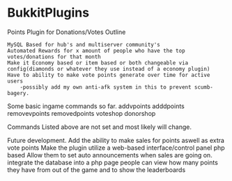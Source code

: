 BukkitPlugins
=============
Points Plugin for Donations/Votes Outline
	
	MySQL Based for hub's and multiserver community's 
	Automated Rewards for x amount of people who have the top votes/donations for that month
	Make it Economy based or item based or both changeable via config(diamonds or whatever they use instead of a economy plugin)
	Have to ability to make vote points generate over time for active users
		-possibly add my own anti-afk system in this to prevent scumb-bagery.
	


Some basic ingame commands so far.
	addvpoints
	adddpoints
	removevpoints
	removedpoints
	voteshop
	donorshop
	
Commands Listed above are not set and most likely will change.



Future development.
	Add the ability to make sales for points aswell as extra vote points
	Make the plugin utilize a web-based interface/control panel php based
	Allow them to set auto announcements when sales are going on.
	integrate the database into a php page people can view how many points they have from out of the game and to show the leaderboards
